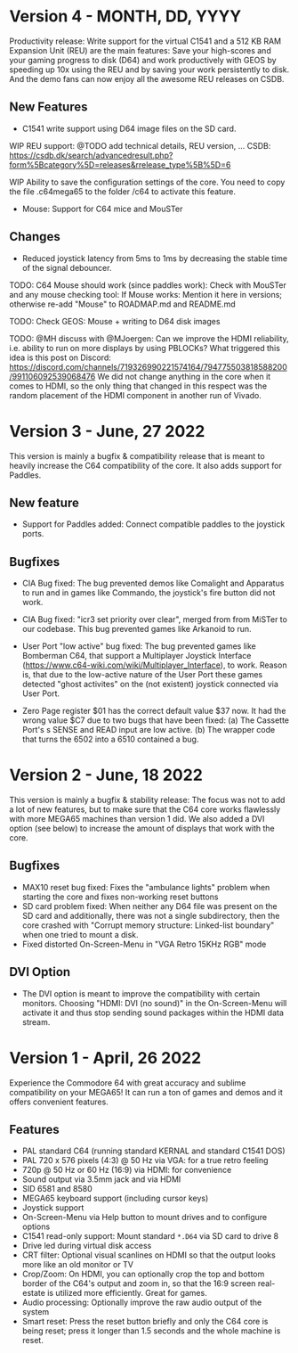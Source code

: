 Version 4 - MONTH, DD, YYYY
===========================

Productivity release: Write support for the virtual C1541 and a 512 KB RAM
Expansion Unit (REU) are the main features: Save your high-scores and your
gaming progress to disk (D64) and work productively with GEOS by speeding up
10x using the REU and by saving your work persistently to disk.
And the demo fans can now enjoy all the awesome REU releases on CSDB.

## New Features

* C1541 write support using D64 image files on the SD card.

WIP REU support: @TODO add technical details, REU version, ...
CSDB: https://csdb.dk/search/advancedresult.php?form%5Bcategory%5D=releases&rrelease_type%5B%5D=6

WIP Ability to save the configuration settings of the core. You need to copy
  the file .c64mega65 to the folder /c64 to activate this feature.

* Mouse: Support for C64 mice and MouSTer

## Changes

* Reduced joystick latency from 5ms to 1ms by decreasing the stable time of
  the signal debouncer.

TODO: C64 Mouse should work (since paddles work): Check with MouSTer and any
  mouse checking tool: If Mouse works: Mention it here in versions; otherwise
  re-add "Mouse" to ROADMAP.md and README.md

TODO: Check GEOS: Mouse + writing to D64 disk images

TODO: @MH discuss with @MJoergen: Can we improve the HDMI reliability, i.e.
  ability to run on more displays by using PBLOCKs? What triggered this idea
  is this post on Discord:
  https://discord.com/channels/719326990221574164/794775503818588200/991106092539068476
  We did not change anything in the core when it comes to HDMI, so the only
  thing that changed in this respect was the random placement of the HDMI
  component in another run of Vivado.

Version 3 - June, 27 2022
=========================

This version is mainly a bugfix & compatibility release that is meant to
heavily increase the C64 compatibility of the core. It also adds support
for Paddles.

## New feature

* Support for Paddles added: Connect compatible paddles to the joystick ports.

## Bugfixes

* CIA Bug fixed: The bug prevented demos like Comalight and Apparatus to run
  and in games like Commando, the joystick's fire button did not work.

* CIA Bug fixed: "icr3 set priority over clear", merged from from MiSTer to
  our codebase. This bug prevented games like Arkanoid to run.

* User Port "low active" bug fixed: The bug prevented games like
  Bomberman C64, that support a Multiplayer Joystick Interface
  (https://www.c64-wiki.com/wiki/Multiplayer_Interface), to work. Reason is,
  that due to the low-active nature of the User Port these games detected
  "ghost activites" on the (not existent) joystick connected via User Port.

* Zero Page register $01 has the correct default value $37 now. It had the
  wrong value $C7 due to two bugs that have been fixed:
  (a) The Cassette Port's s SENSE and READ input are low active.
  (b) The wrapper code that turns the 6502 into a 6510 contained a bug.

Version 2 - June, 18 2022
=========================

This version is mainly a bugfix & stability release: The focus was not to add
a lot of new features, but to make sure that the C64 core works flawlessly
with more MEGA65 machines than version 1 did. We also added a DVI option
(see below) to increase the amount of displays that work with the core.

## Bugfixes

* MAX10 reset bug fixed: Fixes the "ambulance lights" problem when starting
  the core and fixes non-working reset buttons
* SD card problem fixed: When neither any D64 file was present on the SD card
  and additionally, there was not a single subdirectory, then the core
  crashed with "Corrupt memory structure: Linked-list boundary" when one tried
  to mount a disk.
* Fixed distorted On-Screen-Menu in "VGA Retro 15KHz RGB" mode

## DVI Option

* The DVI option is meant to improve the compatibility with certain monitors.
  Choosing "HDMI: DVI (no sound)" in the On-Screen-Menu will activate it and
  thus stop sending sound packages within the HDMI data stream.

Version 1 - April, 26 2022
==========================

Experience the Commodore 64 with great accuracy and sublime compatibility
on your MEGA65! It can run a ton of games and demos and it offers convenient
features.

## Features

* PAL standard C64 (running standard KERNAL and standard C1541 DOS)
* PAL 720 x 576 pixels (4:3) @ 50 Hz via VGA: for a true retro feeling
* 720p @ 50 Hz or 60 Hz (16:9) via HDMI: for convenience
* Sound output via 3.5mm jack and via HDMI
* SID 6581 and 8580
* MEGA65 keyboard support (including cursor keys)
* Joystick support
* On-Screen-Menu via Help button to mount drives and to configure options
* C1541 read-only support: Mount standard `*.D64` via SD card to drive 8
* Drive led during virtual disk access
* CRT filter: Optional visual scanlines on HDMI so that the output looks more
  like an old monitor or TV
* Crop/Zoom: On HDMI, you can optionally crop the top and bottom border of
  the C64's output and zoom in, so that the 16:9 screen real-estate is
  utilized more efficiently. Great for games.
* Audio processing: Optionally improve the raw audio output of the system
* Smart reset: Press the reset button briefly and only the C64 core is being
  reset; press it longer than 1.5 seconds and the whole machine is reset.
